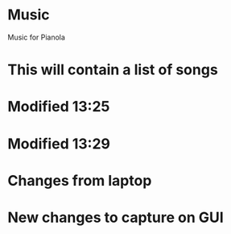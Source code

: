 # Music
Music for Pianola
# This will contain a list of songs
# Modified 13:25
# Modified 13:29
# Changes from laptop
# New changes to capture on GUI
